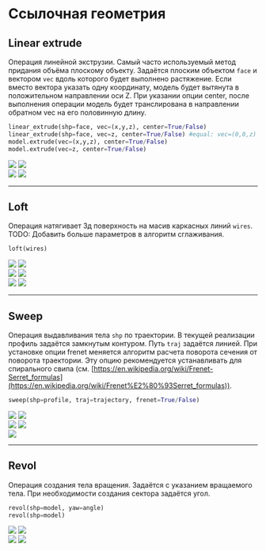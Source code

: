# Ссылочная геометрия

## Linear extrude
Операция линейной экструзии. Самый часто используемый метод придания объёма плоскому объекту.
Задаётся плоским объектом `face` и вектором `vec` вдоль которого будет выполнено растяжение. Если вместо вектора указать одну координату, модель будет вытянута в положительном направлении оси Z.
При указании опции center, после выполнения операции модель будет транслирована в направлении обратном vec на его половинную длину.

```python
linear_extrude(shp=face, vec=(x,y,z), center=True/False)
linear_extrude(shp=face, vec=z, center=True/False) #equal: vec=(0,0,z)
model.extrude(vec=(x,y,z), center=True/False)
model.extrude(vec=z, center=True/False)
```
![](../images/generic/extrude0.png)
![](../images/generic/extrude1.png)  
![](../images/generic/extrude2.png)
![](../images/generic/extrude3.png)  

---
## Loft
Операция натягивает 3д поверхность на масив каркасных линий `wires`.  
TODO: Добавить больше параметров в алгоритм сглаживания.

```python
loft(wires)
```
![](../images/generic/loft0.png)
![](../images/generic/loft1.png)  
![](../images/generic/loft2.png)
![](../images/generic/loft3.png)  
![](../images/generic/loft4.png)
![](../images/generic/loft5.png)  

---
## Sweep
Операция выдавливания тела `shp` по траектории. В текущей реализации профиль задаётся замкнутым контуром. Путь `traj` задаётся линией. При установке опции frenet меняется алгоритм расчета поворота сечения от поворота траектории. Эту опцию рекомендуется устанавливать для спирального свипа (см. [https://en.wikipedia.org/wiki/Frenet-Serret_formulas](https://en.wikipedia.org/wiki/Frenet%E2%80%93Serret_formulas)).  
```python
sweep(shp=profile, traj=trajectory, frenet=True/False)
```
![](../images/generic/sweep0.png)
![](../images/generic/sweep1.png)  
![](../images/generic/sweep2.png)
![](../images/generic/sweep3.png)  
![](../images/generic/sweep4.png)

---
## Revol
Операция создания тела вращения. Задаётся с указанием вращаемого тела. При необходимости создания сектора задаётся угол.
```python
revol(shp=model, yaw=angle)
revol(shp=model)
```
![](../images/generic/revol0.png)
![](../images/generic/revol1.png)  
![](../images/generic/revol2.png)
![](../images/generic/revol3.png)  
